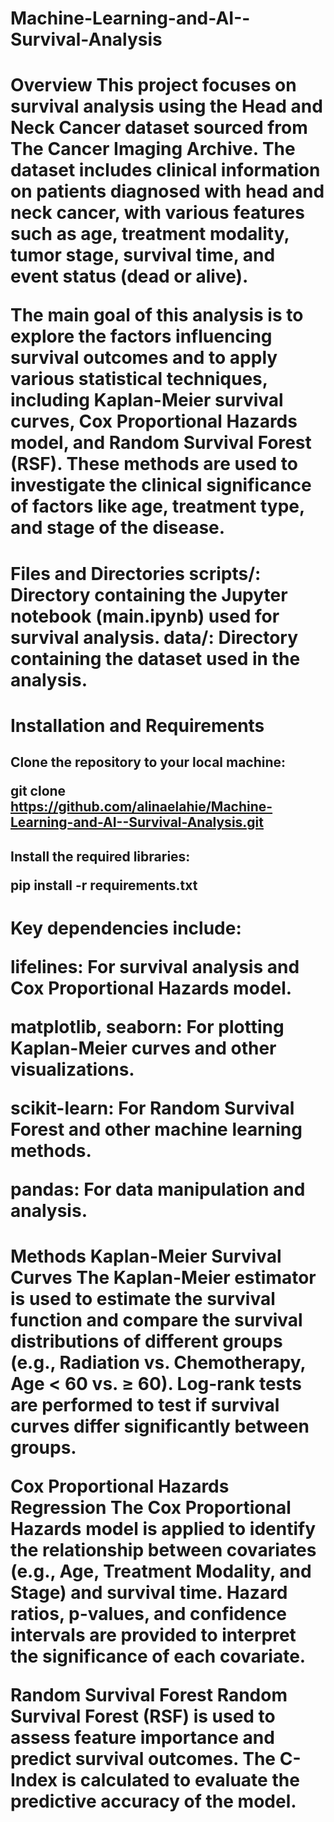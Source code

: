# Machine-Learning-and-AI--Survival-Analysis
<h1>Overview
This project focuses on survival analysis using the Head and Neck Cancer dataset sourced from The Cancer Imaging Archive. The dataset includes clinical information on patients diagnosed with head and neck cancer, with various features such as age, treatment modality, tumor stage, survival time, and event status (dead or alive).

The main goal of this analysis is to explore the factors influencing survival outcomes and to apply various statistical techniques, including Kaplan-Meier survival curves, Cox Proportional Hazards model, and Random Survival Forest (RSF). These methods are used to investigate the clinical significance of factors like age, treatment type, and stage of the disease.

<h1>Files and Directories
scripts/: Directory containing the Jupyter notebook (main.ipynb) used for survival analysis.
data/: Directory containing the dataset used in the analysis.

<h1>Installation and Requirements
<h2>Clone the repository to your local machine:

git clone https://github.com/alinaelahie/Machine-Learning-and-AI--Survival-Analysis.git

<h2>Install the required libraries:

pip install -r requirements.txt

<h1>Key dependencies include:

lifelines: For survival analysis and Cox Proportional Hazards model.

matplotlib, seaborn: For plotting Kaplan-Meier curves and other visualizations.

scikit-learn: For Random Survival Forest and other machine learning methods.

pandas: For data manipulation and analysis.

<h1>Methods
Kaplan-Meier Survival Curves
The Kaplan-Meier estimator is used to estimate the survival function and compare the survival distributions of different groups (e.g., Radiation vs. Chemotherapy, Age < 60 vs. ≥ 60). Log-rank tests are performed to test if survival curves differ significantly between groups.

Cox Proportional Hazards Regression
The Cox Proportional Hazards model is applied to identify the relationship between covariates (e.g., Age, Treatment Modality, and Stage) and survival time. Hazard ratios, p-values, and confidence intervals are provided to interpret the significance of each covariate.

Random Survival Forest
Random Survival Forest (RSF) is used to assess feature importance and predict survival outcomes. The C-Index is calculated to evaluate the predictive accuracy of the model.

